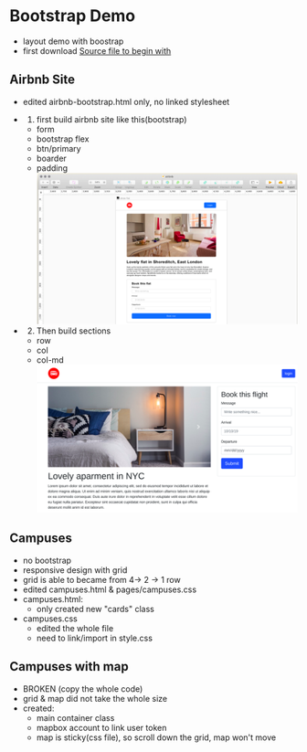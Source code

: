# Bootstrap Demo
* layout demo with boostrap
* first download [Source file to begin with](https://github.com/lewagon/layouts-demo)

## Airbnb Site
* edited airbnb-bootstrap.html only, no linked stylesheet
* 1. first build airbnb site like this(bootstrap)
  * form
  * bootstrap flex
  * btn/primary
  * boarder
  * padding
![Alt text](https://github.com/yyygocodingyyy/bootstrap-demo/blob/master/sample/Screenshot%20from%202019-12-17%2014-50-07.png)

* 2. Then build sections
  * row
  * col
  * col-md
 ![Alt text](https://github.com/yyygocodingyyy/bootstrap-demo/blob/master/sample/Screenshot%20from%202019-12-17%2017-48-16.png)
 
 ## Campuses
 * no bootstrap
 * responsive design with grid
 * grid is able to became from 4-> 2 -> 1 row
 * edited campuses.html & pages/campuses.css
 * campuses.html:
   * only created new "cards" class
 * campuses.css
   * edited the whole file
   * need to link/import in style.css
  
  ## Campuses with map
  * BROKEN (copy the whole code)
  * grid & map did not take the whole size
  * created:
    * main container class
    * mapbox account to link user token
    * map is sticky(css file), so scroll down the grid, map won't move



